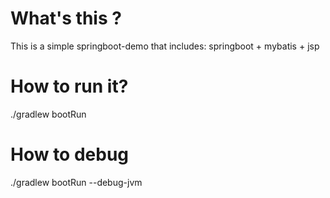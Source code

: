 # What's this ?
This is a simple springboot-demo that includes:
springboot + mybatis + jsp

# How to run it?
./gradlew bootRun


# How to debug
./gradlew bootRun --debug-jvm
